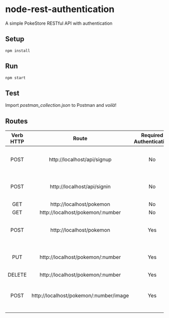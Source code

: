 # node-rest-authentication
A simple PokeStore RESTful API with authentication

## Setup
```
npm install
```

## Run
```
npm start
```

## Test
Import *postman_collection.json* to Postman and _voilà_!

## Routes

| Verb HTTP |                Route                    | Required Authentication | Params |
|:---------:|:---------------------------------------:|:-----------------------:|-------:|
| POST      | http://localhost/api/signup             |            No           |{ "username": String, "password": String }
| POST      | http://localhost/api/signin             |            No           |{ "username": String, "password": String }
| GET       | http://localhost/pokemon                |            No           |
| GET       | http://localhost/pokemon/:number        |            No           |
| POST      | http://localhost/pokemon                |           Yes           |{ "username": String, "password": String }
| PUT       | http://localhost/pokemon/:number        |           Yes           |{ "username": String, "password": String }
| DELETE    | http://localhost/pokemon/:number        |           Yes           |
| POST      | http://localhost/pokemon/:number/image  |           Yes           |multipart/form-data with an input of type *file* and named as *image*
